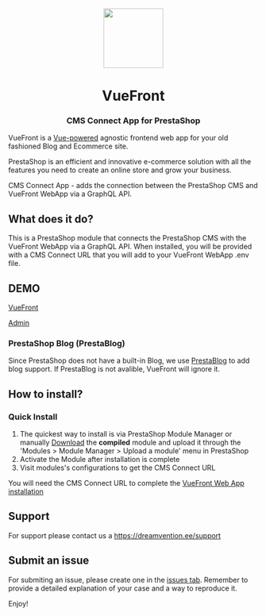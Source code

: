 <p align="center">
  <br>
  <a href="https://vuefront.com">
    <img src="https://vuefront.com/logo.png" width="120"/>
  </a>
</p>
<h1 align="center">VueFront</h1>
<h3 align="center">CMS Connect App for PrestaShop
</h3>

VueFront is a <a href="//vuejs.org">Vue-powered</a> agnostic frontend web app for your old fashioned Blog and Ecommerce site. 

PrestaShop is an efficient and innovative e-commerce solution with all the features you need to create an online store and grow your business.

CMS Connect App - adds the connection between the PrestaShop CMS and VueFront WebApp via a GraphQL API.

## What does it do?
This is a PrestaShop module that connects the PrestaShop CMS with the VueFront WebApp via a GraphQL API. When installed, you will be provided with a CMS Connect URL that you will add to your VueFront WebApp .env file.  

## DEMO

[VueFront](https://prestashop.vuefront.com/)

[Admin](https://prestashop.vuefront.com/admin073v6fp6f)

### PrestaShop Blog (PrestaBlog) 
Since PrestaShop does not have a built-in Blog, we use [PrestaBlog](https://addons.prestashop.com/en/blog-forum-new/4731-professional-blog.html) to add blog support. If PrestaBlog is not avalible, VueFront will ignore it.

## How to install?

### Quick Install
1. The quickest way to install is via PrestaShop Module Manager or manually [Download](https://github.com/vuefront/prestashop/releases) the **compiled** module and upload it through the 'Modules > Module Manager > Upload a module' menu in PrestaShop
2. Activate the Module after installation is complete
3. Visit modules's configurations to get the CMS Connect URL

You will need the CMS Connect URL to complete the [VueFront Web App installation](https://vuefront.com/guide/setup.html)

## Support
For support please contact us a https://dreamvention.ee/support 

## Submit an issue
For submiting an issue, please create one in the [issues tab](https://github.com/vuefront/vuefront/issues). Remember to provide a detailed explanation of your case and a way to reproduce it. 

Enjoy!
